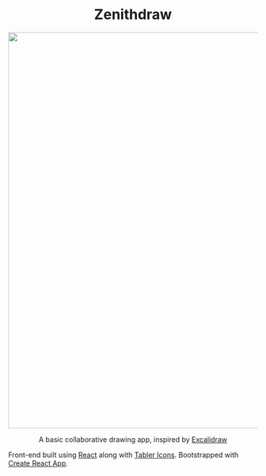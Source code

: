 <h1 align=center>Zenithdraw</h1>

<p align=center>
<img align=center
src="https://github.com/chompaa/whiteboard/assets/26204416/1a9fd5de-c325-4fb4-b5c5-4283623f7457" width=800>
</p>
<p align=center>
A basic collaborative drawing app, inspired by <a href="https://github.com/excalidraw/excalidraw">Excalidraw</a>
</p>

Front-end built using [React](https://github.com/facebook/react) along with [Tabler Icons](https://github.com/tabler/tabler-icons).
Bootstrapped with [Create React App](https://github.com/facebook/create-react-app).
